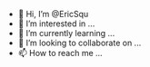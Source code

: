 - 👋 Hi, I’m @EricSqu
- 👀 I’m interested in ...
- 🌱 I’m currently learning ...
- 💞️ I’m looking to collaborate on ...
- 📫 How to reach me ...

<!---
EricSqu/EricSqu is a ✨ special ✨ repository because its `README.md` (this file) appears on your GitHub profile.
You can click the Preview link to take a look at your changes.
--->
